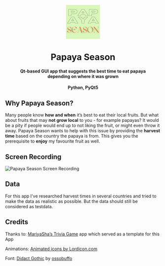 <p align="center">    <a href="https://github.com/probably-human/papayaseason" alt="Papaya Season Logo">
    <img src="icons/logo_110px.png"/></a></p><h1 align="center"> Papaya Season </h1>

<h4 align="center"> Qt-based GUI app that suggests the best time to eat papaya <br /> depending on where it was grown</h4>

<h4 align="center"> Python, PyQt5</h4>

## Why Papaya Season?

Many people know **how and when** it’s best to eat their local fruits.
But what about fruits that may **not grow local** to you - for example papayas? 
It would be a pity if people would end up to not liking the fruit, or might even throw it away. 
Papaya Season wants to help with this issue by providing the **harvest time** based on the country the papaya is from. 
This gives you the prerequisite to **enjoy** my favourite fruit as well.

## Screen Recording

<img src="icons/screenrecording_for_readme.gif" alt="Papaya Season Screen Recording"/>

## Data
For this app I've researched harvest times in several countries and tried to make the data as realistic as possible. But the data should still be considered as testdata.

## Credits
Thanks to: <a href="https://github.com/MariyaSha/TriviaGame">MariyaSha’s Trivia Game</a> app which served as a template for this App

Animations: <a href="https://lordicon.com/">Animated icons by Lordicon.com</a>

Font: <a href = "https://github.com/ossobuffo/didact-gothic">Didact Gothic</a> by <a href="https://github.com/ossobuffo">ossobuffo</a>